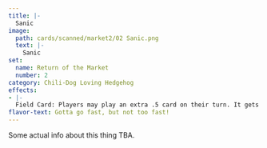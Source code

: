 ```yaml
---
title: |-
  Sanic
image: 
  path: cards/scanned/market2/02 Sanic.png
  text: |-
    Sanic
set:
  name: Return of the Market
  number: 2
category: Chili-Dog Loving Hedgehog
effects: 
- |-
  Field Card: Players may play an extra .5 card on their turn. It gets played sidewise and comes into effect on the start of that player's next turn.
flavor-text: Gotta go fast, but not too fast!
---
```

Some actual info about this thing TBA.
